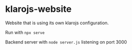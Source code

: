 # klarojs-website

Website that is using its own klarojs configuration.

Run with `npx serve`

Backend server with `node server.js` listening on port 3000
